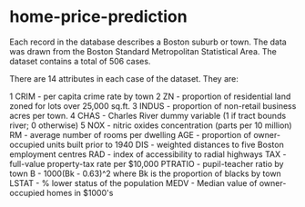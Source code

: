 # home-price-prediction


Each record in the database describes a Boston suburb or town. The data was drawn from the Boston Standard Metropolitan Statistical Area. The dataset contains a total of 506 cases.

There are 14 attributes in each case of the dataset. They are:

1 CRIM - per capita crime rate by town
2 ZN - proportion of residential land zoned for lots over 25,000 sq.ft.
3 INDUS - proportion of non-retail business acres per town.
4 CHAS - Charles River dummy variable (1 if tract bounds river; 0 otherwise)
5 NOX - nitric oxides concentration (parts per 10 million)
RM - average number of rooms per dwelling
AGE - proportion of owner-occupied units built prior to 1940
DIS - weighted distances to five Boston employment centres
RAD - index of accessibility to radial highways
TAX - full-value property-tax rate per $10,000
PTRATIO - pupil-teacher ratio by town
B - 1000(Bk - 0.63)^2 where Bk is the proportion of blacks by town
LSTAT - % lower status of the population
MEDV - Median value of owner-occupied homes in $1000's
